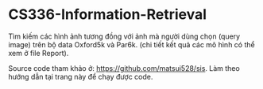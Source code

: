 # CS336-Information-Retrieval

Tìm kiếm các hình ảnh tương đồng với ảnh mà người dùng chọn (query image) trên bộ data Oxford5k và Par6k. (chi tiết kết quả các mô hình có thể xem ở file Report).

Source code tham khảo ở: https://github.com/matsui528/sis. Làm theo hướng dẫn tại trang này để chạy được code.
